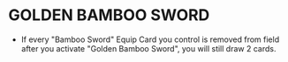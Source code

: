 
# GOLDEN BAMBOO SWORD

*   If every "Bamboo Sword" Equip Card you control is removed from field after you activate "Golden Bamboo Sword", you will still draw 2 cards.

  